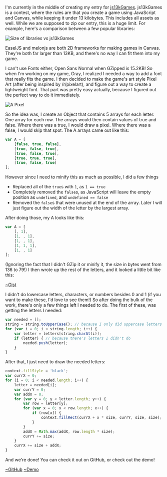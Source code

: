 I'm currently in the middle of creating my entry for [js13kGames](http://2015.js13kgames.com/). js13kGames is a contest, where the rules are that you create a game using JavaScript and Canvas, while keeping it under 13 kilobytes. This includes all assets as well. While we are supposed to zip our entry, this is a huge limit. For example, here's a comparison between a few popular libraries:

![Size of libraries vs js13kGames](/content/images/2015/08/blank-2.png)

EaselJS and melonjs are both 2D frameworks for making games in Canvas. They're both far larger than 13KB, and there's no way I can fit them into my game.

I can't use Fonts either, Open Sans Normal when GZipped is 15.2KB! So when I'm working on my game, Gray, I realized I needed a way to add a font that really fits the game. I then decided to make the game's art style Pixel Art (after being inspired by /r/pixelart), and figure out a way to create a lightweight font. That part was pretty easy actually, because I figured out the perfect way to do it immediately.

![A Pixel](/content/images/2015/08/A-pixel.png)

So the idea was, I create an Object that contains 5 arrays for each letter. One array for each row. The arrays would then contain values of true and false. Where there was a true, I would draw a pixel. Where there was a false, I would skip that spot. The A arrays came out like this:

```javascript
var A = [
    [false, true, false],
    [true, false, true],
    [true, false, true],
    [true, true, true],
    [true, false, true]
];
```

However since I need to minify this as much as possible, I did a few things

- Replaced all of the `true`s with `1`, as `1 == true`
- Completely removed the `false`s, as JavaScript will leave the empty position as `undefined`, and `undefined == false`
- Removed the `false`s that were unused at the end of the array. Later I will just figure out the width of the letter by the largest array.

After doing those, my A looks like this:

```javascript
var A = [
    [, 1],
    [1, , 1],
    [1, , 1],
    [1, 1, 1],
    [1, , 1]
];
```

(Ignoring the fact that I didn't GZip it or minify it, the size in bytes went from 136 to 79!)
I then wrote up the rest of the letters, and it looked a little bit like this:

[~Gist](https://gist.github.com/PaulBGD/4604f6073e223133fc9c)

I didn't do lowercase letters, characters, or numbers besides 0 and 1 (if you want to make these, I'd love to see them!) So after doing the bulk of the work, there's only a few things left I needed to do. The first of these, was getting the letters I needed:

```javascript
var needed = [];
string = string.toUpperCase(); // because I only did uppercase letters
for (var i = 0; i < string.length; i++) {
    var letter = letters[string.charAt(i)];
    if (letter) { // because there's letters I didn't do
        needed.push(letter);
    }
}
```

After that, I just need to draw the needed letters:

```javascript
context.fillStyle = 'black';
var currX = 0;
for (i = 0; i < needed.length; i++) {
    letter = needed[i];
    var currY = 0;
    var addX = 0;
    for (var y = 0; y < letter.length; y++) {
        var row = letter[y];
        for (var x = 0; x < row.length; x++) {
            if (row[x]) {
                context.fillRect(currX + x * size, currY, size, size);
            }
        }
        addX = Math.max(addX, row.length * size);
        currY += size;
    }
    currX += size + addX;
}
```

And we're done! You can check it out on GitHub, or check out the demo!

[~GitHub](https://github.com/PaulBGD/PixelFont) [~Demo](https://paulbgd.github.io/PixelFont)
